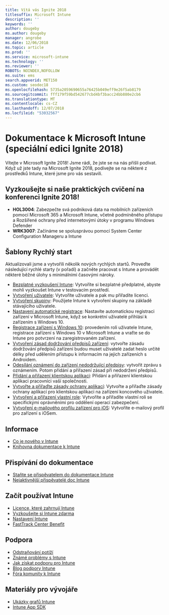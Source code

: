 ```yaml
---
title: Vítá vás Ignite 2018
titlesuffix: Microsoft Intune
description: ''
keywords: ''
author: dougeby
ms.author: dougeby
manager: angrobe
ms.date: 12/06/2018
ms.topic: article
ms.prod: ''
ms.service: microsoft-intune
ms.technology: ''
ms.reviewer: ''
ROBOTS: NOINDEX,NOFOLLOW
ms.suite: ems
search.appverid: MET150
ms.custom: seodec18
ms.openlocfilehash: 5735a2059690655a76425b049eff9e26f5ab8179
ms.sourcegitcommit: fff179f59bd542677cbd4bf3bacc24bb880e2cb6
ms.translationtype: MT
ms.contentlocale: cs-CZ
ms.lasthandoff: 12/07/2018
ms.locfileid: "53032567"
---
```

# <a name="microsoft-intune-documentation-40ignite-2018-special-edition41"></a>Dokumentace k Microsoft Intune &#40;speciální edici Ignite 2018&#41;
Vítejte v Microsoft Ignite 2018! Jsme rádi, že jste se na nás přišli podívat. Když už jste tady na Microsoft Ignite 2018, podívejte se na některé z prostředků Intune, které jsme pro vás sestavili.

## <a name="try-our-hands-on-labs-at-ignite-2018"></a>Vyzkoušejte si naše praktických cvičení na konferenci Ignite 2018!
- **HOL3004**: Zabezpečte svá podniková data na mobilních zařízeních pomocí Microsoft 365 a Microsoft Intune, včetně podmíněného přístupu a Rozšířené ochrany před internetovými útoky v programu Windows Defender
- **WRK3007**: Začínáme se spolusprávou pomocí System Center Configuration Manageru a Intune

## <a name="quickstarts"></a>Šablony Rychlý start
Aktualizovali jsme a vytvořili několik nových rychlých startů. Proveďte následující rychlé starty (v pořadí) a začněte pracovat s Intune a provádět některé běžné úlohy s minimálními časovými nároky.

- [Bezplatné vyzkoušení Intune](free-trial-sign-up.md): Vytvoříte si bezplatné předplatné, abyste mohli vyzkoušet Intune v testovacím prostředí.    
- [Vytvoření uživatele](quickstart-create-user.md): Vytvoříte uživatele a pak mu přiřadíte licenci.
- [Vytvoření skupiny](quickstart-create-group.md): Použijete Intune k vytvoření skupiny na základě stávajícího uživatele.
- [Nastavení automatické registrace](quickstart-setup-auto-enrollment.md): Nastavíte automatickou registraci zařízení v Microsoft Intune, když se konkrétní uživatelé přihlásí k zařízením s Windows 10.
- [Registrace zařízení s Windows 10](quickstart-enroll-windows-device.md): provedením roli uživatele Intune, registrace zařízení s Windows 10 v Microsoft Intune a vraťte se do Intune pro potvrzení na zaregistrovaném zařízení.
- [Vytvoření zásad dodržování předpisů zařízení](quickstart-set-password-length-android.md): vytvořte zásadu dodržování předpisů zařízení budou muset uživatelé zadat heslo určité délky před udělením přístupu k informacím na jejich zařízeních s Androidem.
- [Odesílání oznámení do zařízení nedodržující předpisy](quickstart-send-notification.md): vytvořit zprávu s oznámením. Potom přidání a přiřazení zásad při nedodržení předpisů.
- [Přidání a přiřazení klientskou aplikaci](quickstart-add-assign-app.md): Přidání a přiřazení klientskou aplikaci pracovníci vaší společnosti.
- [Vytvořte a přiřaďte zásady ochrany aplikací](quickstart-create-assign-app-policy.md): Vytvořte a přiřaďte zásady ochrany aplikací pro klientskou aplikaci na zařízení koncového uživatele. 
- [Vytvoření a přiřazení vlastní role](quickstart-create-custom-role.md): Vytvoříte a přiřadíte vlastní roli se specifickými oprávněními pro oddělení operací zabezpečení. 
- [Vytvoření e-mailového profilu zařízení pro iOS](quickstart-email-profile.md): Vytvoříte e-mailový profil pro zařízení s iOSem.

## <a name="learn"></a>Informace
- [Co je nového v Intune](whats-new.md)
- [Knihovna dokumentace k Intune](https://docs.microsoft.com/intune/)

## <a name="contribute-to-docs"></a>Přispívání do dokumentace
- [Staňte se přispěvatelem do dokumentace Intune](https://github.com/MicrosoftDocs/IntuneDocs/blob/master/README.md)  
- [Nejaktivnější přispěvatelé doc Intune](https://github.com/MicrosoftDocs/IntuneDocs/graphs/contributors?from=2018-10-01&to=2019-12-31&type=c)  

## <a name="start-using-intune"></a>Začít používat Intune
- [Licence, které zahrnují Intune](licenses.md)
- [Vyzkoušejte si Intune zdarma](free-trial-sign-up.md)
- [Nastavení Intune](setup-steps.md)
- [FastTrack Center Benefit](https://docs.microsoft.com/enterprise-mobility-security/Solutions/enterprise-mobility-fasttrack-program)

## <a name="get-help"></a>Podpora
- [Odstraňování potíží](help-desk-operators.md)
- [Známé problémy s Intune](known-issues.md)
- [Jak získat podporu pro Intune](get-support.md)
- [Blog podpory Intune](https://blogs.technet.microsoft.com/intunesupport/)
- [Fóra komunity k Intune](https://techcommunity.microsoft.com/t5/Enterprise-Mobility-Security/ct-p/EMS)

## <a name="developer-resources"></a>Materiály pro vývojáře
- [Ukázky grafů Intune](https://github.com/microsoftgraph/powershell-intune-samples)
- [Intune App SDK](app-sdk-get-started.md)
